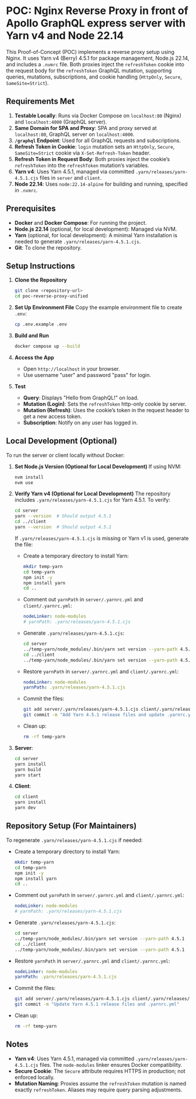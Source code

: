 # POC: Nginx Reverse Proxy in front of Apollo GraphQL express server with Yarn v4 and Node 22.14

This Proof-of-Concept (POC) implements a reverse proxy setup using Nginx. It uses Yarn v4 (Berry) 4.5.1 for package management, Node.js 22.14, and includes a `.nvmrc` file. Both proxies inject the `refreshToken` cookie into the request body for the `refreshToken` GraphQL mutation, supporting queries, mutations, subscriptions, and cookie handling (`HttpOnly`, `Secure`, `SameSite=Strict`).

## Requirements Met

1. **Testable Locally**: Runs via Docker Compose on `localhost:80` (Nginx) and `localhost:4000` (GraphQL server).
2. **Same Domain for SPA and Proxy**: SPA and proxy served at `localhost:80`, GraphQL server on `localhost:4000`.
3. **`/graphql` Endpoint**: Used for all GraphQL requests and subscriptions.
4. **Refresh Token in Cookie**: `login` mutation sets an `HttpOnly`, `Secure`, `SameSite=Strict` cookie via `X-Set-Refresh-Token` header.
5. **Refresh Token in Request Body**: Both proxies inject the cookie’s `refreshToken` into the `refreshToken` mutation’s variables.
6. **Yarn v4**: Uses Yarn 4.5.1, managed via committed `.yarn/releases/yarn-4.5.1.cjs` files in `server` and `client`.
7. **Node 22.14**: Uses `node:22.14-alpine` for building and running, specified in `.nvmrc`.

## Prerequisites

- **Docker** and **Docker Compose**: For running the project.
- **Node.js 22.14** (optional, for local development): Managed via NVM.
- **Yarn** (optional, for local development): A minimal Yarn installation is needed to generate `.yarn/releases/yarn-4.5.1.cjs`.
- **Git**: To clone the repository.

## Setup Instructions

1. **Clone the Repository**
   ```bash
   git clone <repository-url>
   cd poc-reverse-proxy-unified
   ```

2. **Set Up Environment File**
   Copy the example environment file to create `.env`:
   ```bash
   cp .env.example .env
   ```

3. **Build and Run**
   ```bash
   docker compose up --build
   ```

4. **Access the App**
   - Open `http://localhost` in your browser.
   - Use username "user" and password "pass" for login.

5. **Test**
   - **Query**: Displays "Hello from GraphQL!" on load.
   - **Mutation (Login)**: Sets the `refreshToken` http-only cookie by server.
   - **Mutation (Refresh)**: Uses the cookie’s token in the request header to get a new access token.
   - **Subscription**: Notify on any user has logged in.

## Local Development (Optional)

To run the server or client locally without Docker:

1. **Set Node.js Version (Optional for Local Development)**
   If using NVM:
   ```bash
   nvm install
   nvm use
   ```

2. **Verify Yarn v4 (Optional for Local Development)**
   The repository includes `.yarn/releases/yarn-4.5.1.cjs` for Yarn 4.5.1. To verify:
   ```bash
   cd server
   yarn --version  # Should output 4.5.1
   cd ../client
   yarn --version  # Should output 4.5.1
   ```
   If `.yarn/releases/yarn-4.5.1.cjs` is missing or Yarn v1 is used, generate the file:
   - Create a temporary directory to install Yarn:
     ```bash
     mkdir temp-yarn
     cd temp-yarn
     npm init -y
     npm install yarn
     cd ..
     ```
   - Comment out `yarnPath` in `server/.yarnrc.yml` and `client/.yarnrc.yml`:
     ```yaml
     nodeLinker: node-modules
     # yarnPath: .yarn/releases/yarn-4.5.1.cjs
     ```
   - Generate `.yarn/releases/yarn-4.5.1.cjs`:
     ```bash
     cd server
     ../temp-yarn/node_modules/.bin/yarn set version --yarn-path 4.5.1
     cd ../client
     ../temp-yarn/node_modules/.bin/yarn set version --yarn-path 4.5.1
     ```
   - Restore `yarnPath` in `server/.yarnrc.yml` and `client/.yarnrc.yml`:
     ```yaml
     nodeLinker: node-modules
     yarnPath: .yarn/releases/yarn-4.5.1.cjs
     ```
   - Commit the files:
     ```bash
     git add server/.yarn/releases/yarn-4.5.1.cjs client/.yarn/releases/yarn-4.5.1.cjs server/.yarnrc.yml client/.yarnrc.yml
     git commit -m "Add Yarn 4.5.1 release files and update .yarnrc.yml"
     ```
   - Clean up:
     ```bash
     rm -rf temp-yarn
     ```

3. **Server**:
   ```bash
   cd server
   yarn install
   yarn build
   yarn start
   ```

4. **Client**:
   ```bash
   cd client
   yarn install
   yarn dev
   ```

## Repository Setup (For Maintainers)

To regenerate `.yarn/releases/yarn-4.5.1.cjs` if needed:
- Create a temporary directory to install Yarn:
  ```bash
  mkdir temp-yarn
  cd temp-yarn
  npm init -y
  npm install yarn
  cd ..
  ```
- Comment out `yarnPath` in `server/.yarnrc.yml` and `client/.yarnrc.yml`:
  ```yaml
  nodeLinker: node-modules
  # yarnPath: .yarn/releases/yarn-4.5.1.cjs
  ```
- Generate `.yarn/releases/yarn-4.5.1.cjs`:
  ```bash
  cd server
  ../temp-yarn/node_modules/.bin/yarn set version --yarn-path 4.5.1
  cd ../client
  ../temp-yarn/node_modules/.bin/yarn set version --yarn-path 4.5.1
  ```
- Restore `yarnPath` in `server/.yarnrc.yml` and `client/.yarnrc.yml`:
  ```yaml
  nodeLinker: node-modules
  yarnPath: .yarn/releases/yarn-4.5.1.cjs
  ```
- Commit the files:
  ```bash
  git add server/.yarn/releases/yarn-4.5.1.cjs client/.yarn/releases/yarn-4.5.1.cjs server/.yarnrc.yml client/.yarnrc.yml
  git commit -m "Update Yarn 4.5.1 release files and .yarnrc.yml"
  ```
- Clean up:
  ```bash
  rm -rf temp-yarn
  ```

## Notes

- **Yarn v4**: Uses Yarn 4.5.1, managed via committed `.yarn/releases/yarn-4.5.1.cjs` files. The `node-modules` linker ensures Docker compatibility.
- **Secure Cookie**: The `Secure` attribute requires HTTPS in production; not enforced locally.
- **Mutation Naming**: Proxies assume the `refreshToken` mutation is named exactly `refreshToken`. Aliases may require query parsing adjustments.